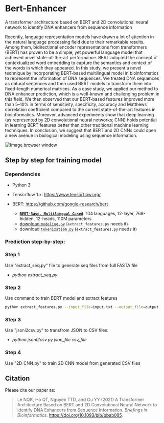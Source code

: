 # Bert-Enhancer
A transformer architecture based on BERT and 2D convolutional neural network to identify DNA enhancers from sequence information

Recently, language representation models have drawn a lot of attention in the natural language processing field due to their remarkable results. Among them, bidirectional encoder representations from transformers (BERT) has proven to be a simple, yet powerful language model that achieved novel state-of-the-art performance. BERT adopted the concept of contextualized word embedding to capture the semantics and context of the words in which they appeared. In this study, we present a novel technique by incorporating BERT-based multilingual model in bioinformatics to represent the information of DNA sequences. We treated DNA sequences as natural sentences and then used BERT models to transform them into fixed-length numerical matrices. As a case study, we applied our method to DNA enhancer prediction, which is a well-known and challenging problem in this field. We then observed that our BERT-based features improved more than 5–10% in terms of sensitivity, specificity, accuracy and Matthews correlation coefficient compared to the current state-of-the-art features in bioinformatics. Moreover, advanced experiments show that deep learning (as represented by 2D convolutional neural networks; CNN) holds potential in learning BERT features better than other traditional machine learning techniques. In conclusion, we suggest that BERT and 2D CNNs could open a new avenue in biological modeling using sequence information.

![Image browser window](figures/flowchart.png)

## Step by step for training model
### Dependencies
- Python 3
- Tensorflow 1.x: https://www.tensorflow.org/
- BERT: https://github.com/google-research/bert

    *   **[`BERT-Base, Multilingual Cased`](https://storage.googleapis.com/bert_models/2018_11_23/multi_cased_L-12_H-768_A-12.zip)**:
    104 languages, 12-layer, 768-hidden, 12-heads, 110M parameters
    * [download `modeling.py`](https://github.dev/google-research/bert/blob/master/modeling.py#L1) (`extract_features.py` needs it)
    * download [`tokenization.py`](https://github.dev/google-research/bert/blob/eedf5716ce1268e56f0a50264a88cafad334ac61/tokenization.py) (`extract_features.py` needs it)

### Prediction step-by-step:
### Step 1
Use "extract_seq.py" file to generate seq files from full FASTA file
- *python extract_seq.py*

### Step 2
Use command to train BERT model and extract features

```bash
python extract_features.py --input_file=input.txt --output_file=output.jsonl --vocab_file=multi_cased_L-12_H-768_A-12/vocab.txt --bert_config_file=multi_cased_L-12_H-768_A-12/bert_config.json --init_checkpoint=multi_cased_L-12_H-768_A-12/bert_model.ckpt.index --do_lower_case=False --layers=-1,2,-3,-4 --max_seq_length=512 --batch_size=64
```

### Step 3
Use "jsonl2csv.py" to transfrom JSON to CSV files:
- *python jsonl2csv.py json_file csv_file*

### Step 4
Use "2D_CNN.py" to train 2D CNN model from generated CSV files

## Citation
Please cite our paper as:
>Le NQK, Ho QT, Nguyen TTD, and Ou YY (2021) A Transformer Architecture Based on BERT and 2D Convolutional Neural Network to Identify DNA Enhancers from Sequence Information. *Briefings in Bioinformatics.* https://doi.org/10.1093/bib/bbab005.
